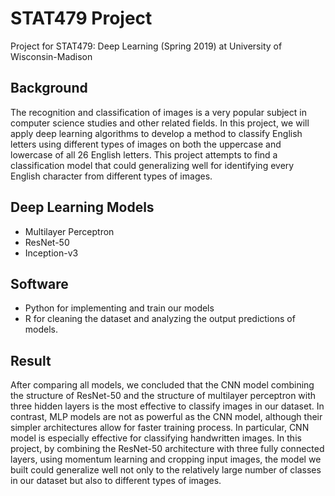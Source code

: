 # STAT479 Project
Project for STAT479: Deep Learning (Spring 2019) at University of Wisconsin-Madison

## Background
The recognition and classification of images is a very popular subject in computer science studies and other related fields. In this
project, we will apply deep learning algorithms to develop a method to classify English letters using different types of
images on both the uppercase and lowercase of all 26 English letters. This project attempts to find a classification model that could generalizing well for identifying every English character from different types of images.

## Deep Learning Models
+ Multilayer Perceptron
+ ResNet-50            
+ Inception-v3         

## Software
+ Python for implementing and train our models
+ R for cleaning the dataset and analyzing the output predictions of models.

## Result
After comparing all models, we concluded that the CNN model combining the structure of ResNet-50 and the structure of multilayer perceptron with three hidden layers is the most effective to classify images in our dataset. In contrast, MLP models are not as powerful as the CNN model, although their simpler architectures allow for faster training process. In particular, CNN model is especially effective for classifying handwritten images. In this project, by combining the ResNet-50 architecture with three fully connected layers, using momentum learning and cropping input images, the model we built could generalize well not only to the relatively large number of classes in our dataset but also to different types of images.
